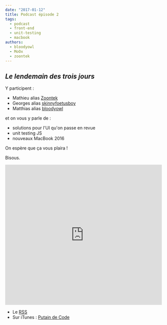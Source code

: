 ```yaml
---
date: "2017-01-12"
title: Podcast épisode 2
tags:
  - podcast
  - front-end
  - unit-testing
  - macbook
authors:
  - bloodyowl
  - MoOx
  - zoontek
---
```


## _Le lendemain des trois jours_

Y participent :

* Mathieu alias [Zoontek](https://twitter.com/Zoontek)
* Georges alias [skinnyfoetusboy](https://twitter.com/skinnyfoetusboy)
* Matthias alias [bloodyowl](https://twitter.com/bloodyowl)

et on vous y parle de :

* solutions pour l'UI qu'on passe en revue
* unit testing JS
* nouveaux MacBook 2016

On espère que ça vous plaira !

Bisous.

<iframe width="100%" height="450" scrolling="no" frameborder="no" src="https://w.soundcloud.com/player/?url=https%3A//api.soundcloud.com/tracks/301667566&amp;auto_play=false&amp;hide_related=false&amp;show_comments=true&amp;show_user=true&amp;show_reposts=false&amp;visual=true"></iframe>

* Le
  [RSS](http://feeds.soundcloud.com/users/soundcloud:users:273901232/sounds.rss)
* Sur iTunes : [Putain de
  Code](https://itunes.apple.com/fr/podcast/putain-de-code-!/id1185311825?l=en&mt=2)
